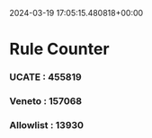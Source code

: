 2024-03-19 17:05:15.480818+00:00
# Rule Counter 
 ### UCATE : 455819

 ### Veneto : 157068

 ### Allowlist : 13930
